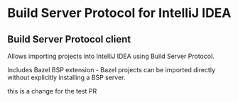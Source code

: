 # Build Server Protocol for IntelliJ IDEA

<!-- Plugin description -->
## Build Server Protocol client

Allows importing projects into IntelliJ IDEA using Build Server Protocol.

Includes Bazel BSP extension - Bazel projects can be imported directly without explicitly installing a BSP server.

this is a change for the test PR
<!-- Plugin description end -->
